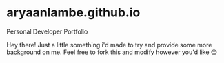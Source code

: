 # aryaanlambe.github.io
Personal Developer Portfolio

Hey there!
Just a little something i'd made to try and provide some more background on me. Feel free to fork this and modify however you'd like 😊
